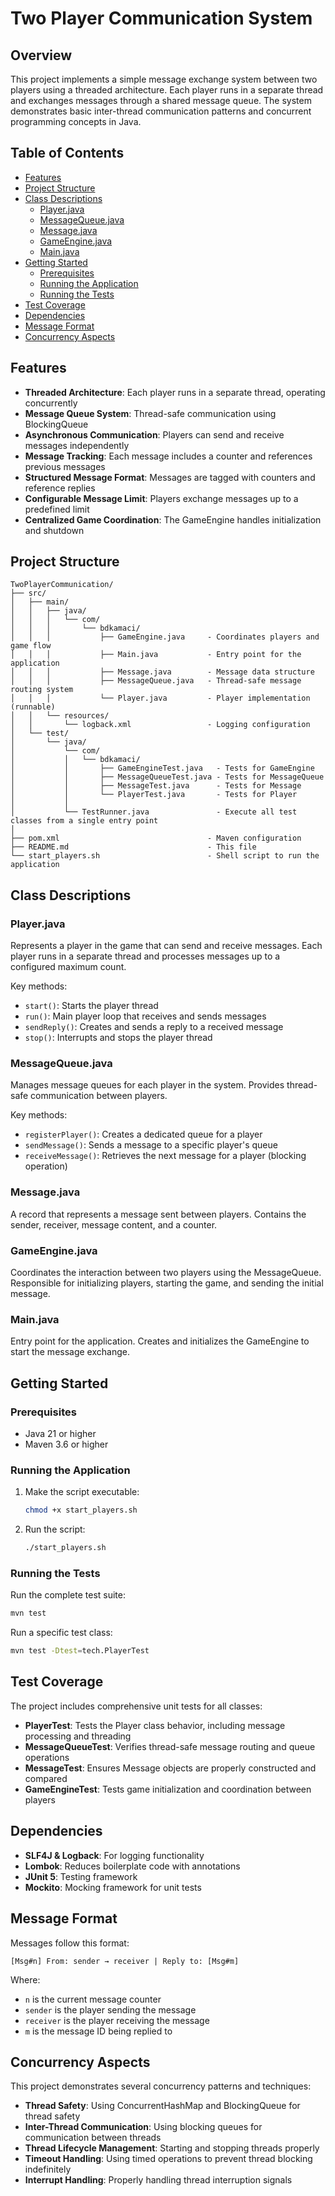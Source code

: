 # Two Player Communication System

## Overview

This project implements a simple message exchange system between two players using a threaded architecture. Each player
runs in a separate thread and exchanges messages through a shared message queue. The system demonstrates basic
inter-thread communication patterns and concurrent programming concepts in Java.

## **Table of Contents**

- [Features](#features)
- [Project Structure](#project-structure)
- [Class Descriptions](#class-descriptions)
    - [Player.java](#playerjava)
    - [MessageQueue.java](#messagequeuejava)
    - [Message.java](#messagejava)
    - [GameEngine.java](#gameenginejava)
    - [Main.java](#mainjava)
- [Getting Started](#getting-started)
    - [Prerequisites](#prerequisites)
    - [Running the Application](#running-the-application)
    - [Running the Tests](#running-the-tests)
- [Test Coverage](#test-coverage)
- [Dependencies](#dependencies)
- [Message Format](#message-format)
- [Concurrency Aspects](#concurrency-aspects)

## Features

- **Threaded Architecture**: Each player runs in a separate thread, operating concurrently
- **Message Queue System**: Thread-safe communication using BlockingQueue
- **Asynchronous Communication**: Players can send and receive messages independently
- **Message Tracking**: Each message includes a counter and references previous messages
- **Structured Message Format**: Messages are tagged with counters and reference replies
- **Configurable Message Limit**: Players exchange messages up to a predefined limit
- **Centralized Game Coordination**: The GameEngine handles initialization and shutdown

## Project Structure

```
TwoPlayerCommunication/
├── src/
│   ├── main/
│   │   ├── java/
│   │   │   └── com/
│   │   │       └── bdkamaci/
│   │   │           ├── GameEngine.java     - Coordinates players and game flow
│   │   │           ├── Main.java           - Entry point for the application
│   │   │           ├── Message.java        - Message data structure
│   │   │           ├── MessageQueue.java   - Thread-safe message routing system
│   │   │           └── Player.java         - Player implementation (runnable)
│   │   └── resources/
│   │       └── logback.xml                 - Logging configuration
│   └── test/
│       └── java/
│           └── com/
│           │   └── bdkamaci/
│           │       ├── GameEngineTest.java   - Tests for GameEngine
│           │       ├── MessageQueueTest.java - Tests for MessageQueue
│           │       ├── MessageTest.java      - Tests for Message
│           │       └── PlayerTest.java       - Tests for Player
│           │
│           └── TestRunner.java               - Execute all test classes from a single entry point  
│
├── pom.xml                                 - Maven configuration
├── README.md                               - This file
└── start_players.sh                        - Shell script to run the application
```

## Class Descriptions

### Player.java

Represents a player in the game that can send and receive messages. Each player runs in a separate thread and processes
messages up to a configured maximum count.

Key methods:

- `start()`: Starts the player thread
- `run()`: Main player loop that receives and sends messages
- `sendReply()`: Creates and sends a reply to a received message
- `stop()`: Interrupts and stops the player thread

### MessageQueue.java

Manages message queues for each player in the system. Provides thread-safe communication between players.

Key methods:

- `registerPlayer()`: Creates a dedicated queue for a player
- `sendMessage()`: Sends a message to a specific player's queue
- `receiveMessage()`: Retrieves the next message for a player (blocking operation)

### Message.java

A record that represents a message sent between players. Contains the sender, receiver, message content, and a counter.

### GameEngine.java

Coordinates the interaction between two players using the MessageQueue. Responsible for initializing players, starting
the game, and sending the initial message.

### Main.java

Entry point for the application. Creates and initializes the GameEngine to start the message exchange.

## Getting Started

### Prerequisites

- Java 21 or higher
- Maven 3.6 or higher

### Running the Application

1. Make the script executable:
   ```bash
   chmod +x start_players.sh

2. Run the script:
   ```bash
   ./start_players.sh

### Running the Tests

Run the complete test suite:

```bash
mvn test
```

Run a specific test class:

```bash
mvn test -Dtest=tech.PlayerTest
```

## Test Coverage

The project includes comprehensive unit tests for all classes:

- **PlayerTest**: Tests the Player class behavior, including message processing and threading
- **MessageQueueTest**: Verifies thread-safe message routing and queue operations
- **MessageTest**: Ensures Message objects are properly constructed and compared
- **GameEngineTest**: Tests game initialization and coordination between players

## Dependencies

- **SLF4J & Logback**: For logging functionality
- **Lombok**: Reduces boilerplate code with annotations
- **JUnit 5**: Testing framework
- **Mockito**: Mocking framework for unit tests

## Message Format

Messages follow this format:

```
[Msg#n] From: sender → receiver | Reply to: [Msg#m]
```

Where:

- `n` is the current message counter
- `sender` is the player sending the message
- `receiver` is the player receiving the message
- `m` is the message ID being replied to

## Concurrency Aspects

This project demonstrates several concurrency patterns and techniques:

- **Thread Safety**: Using ConcurrentHashMap and BlockingQueue for thread safety
- **Inter-Thread Communication**: Using blocking queues for communication between threads
- **Thread Lifecycle Management**: Starting and stopping threads properly
- **Timeout Handling**: Using timed operations to prevent thread blocking indefinitely
- **Interrupt Handling**: Properly handling thread interruption signals
